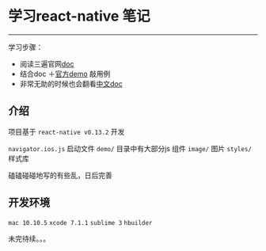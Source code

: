 # 学习react-native 笔记

---

学习步骤：
* 阅读三遍官网[doc](http://facebook.github.io/react-native/docs/)
* 结合doc ＋[官方demo](https://github.com/facebook/react-native/tree/master/Examples)  敲用例
* 非常无助的时候也会翻看[中文doc](http://wiki.jikexueyuan.com/project/react-native)

## 介绍

项目基于 `react-native v0.13.2` 开发

`navigator.ios.js` 启动文件
`demo/` 目录中有大部分js 组件
`image/` 图片
`styles/` 样式库

磕磕碰碰地写的有些乱，日后完善

## 开发环境

`mac 10.10.5` `xcode 7.1.1` `sublime 3` `hbuilder`   


未完待续。。。

